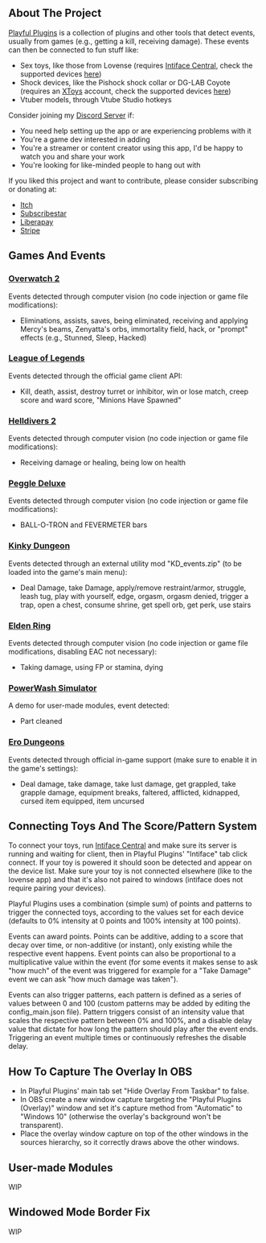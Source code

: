 ## About The Project

[Playful Plugins](https://furimanejo.itch.io/playful-plugins) is a collection of plugins and other tools that detect events, usually from games (e.g., getting a kill, receiving damage). These events can then be connected to fun stuff like:
* Sex toys, like those from Lovense (requires [Intiface Central](https://intiface.com/central/?ref=playfulplugins), check the supported devices [here](https://iostindex.com/?filter0ButtplugSupport=4?ref=playfulplugins))
* Shock devices, like the Pishock shock collar or DG-LAB Coyote (requires an [XToys](https://xtoys.app/) account, check the supported devices [here](https://iostindex.com/?filter0Availability=Available,DIY&filter1Connection=Digital&filter2XToysSupport=1&filter3Features=OutputsEstim))
* Vtuber models, through Vtube Studio hotkeys

Consider joining my [Discord Server](https://discord.gg/HswJa4tDMf) if:
* You need help setting up the app or are experiencing problems with it
* You're a game dev interested in adding
* You're a streamer or content creator using this app, I'd be happy to watch you and share your work
* You're looking for like-minded people to hang out with

If you liked this project and want to contribute, please consider subscribing or donating at:
* [Itch](https://furimanejo.itch.io/playful-plugins)
* [Subscribestar](https://subscribestar.adult/furimanejo)
* [Liberapay](https://liberapay.com/Furimanejo/)
* [Stripe](https://donate.stripe.com/7sI3eZcExdGrc5WeUU)

## Games And Events
### [Overwatch 2](https://store.steampowered.com/app/2357570)
Events detected through computer vision (no code injection or game file modifications): 
* Eliminations, assists, saves, being eliminated, receiving and applying Mercy's beams, Zenyatta's orbs, immortality field, hack, or "prompt" effects (e.g., Stunned, Sleep, Hacked)

### [League of Legends](https://www.leagueoflegends.com/)
Events detected through the official game client API: 
* Kill, death, assist, destroy turret or inhibitor, win or lose match, creep score and ward score, "Minions Have Spawned"

### [Helldivers 2](https://store.steampowered.com/app/553850)
Events detected through computer vision (no code injection or game file modifications): 
* Receiving damage or healing, being low on health

### [Peggle Deluxe](https://store.steampowered.com/app/3480)
Events detected through computer vision (no code injection or game file modifications): 
* BALL-O-TRON and FEVERMETER bars

### [Kinky Dungeon](https://ada18980.itch.io/kinky-dungeon)
Events detected through an external utility mod "KD_events.zip" (to be loaded into the game's main menu): 
* Deal Damage, take Damage, apply/remove restraint/armor, struggle, leash tug, play with yourself, edge, orgasm, orgasm denied, trigger a trap, open a chest, consume shrine, get spell orb, get perk, use stairs

### [Elden Ring](https://store.steampowered.com/app/1245620)
Events detected through computer vision (no code injection or game file modifications, disabling EAC not necessary): 
* Taking damage, using FP or stamina, dying

### [PowerWash Simulator](https://store.steampowered.com/app/1290000)
A demo for user-made modules, event detected: 
* Part cleaned

### [Ero Dungeons](https://erodungeons.itch.io/ero-dungeons)
Events detected through official in-game support (make sure to enable it in the game's settings): 
* Deal damage, take damage, take lust damage, get grappled, take grapple damage, equipment breaks, faltered, afflicted, kidnapped, cursed item equipped, item uncursed

## Connecting Toys And The Score/Pattern System
To connect your toys, run [Intiface Central](https://intiface.com/central/?ref=playfulplugins) and make sure its server is running and waiting for client, then in Playful Plugins' "Intiface" tab click connect. If your toy is powered it should soon be detected and appear on the device list. Make sure your toy is not connected elsewhere (like to the lovense app) and that it's also not paired to windows (intiface does not require pairing your devices).

Playful Plugins uses a combination (simple sum) of points and patterns to trigger the connected toys, according to the values set for each device (defaults to 0% intensity at 0 points and 100% intensity at 100 points).

Events can award points. Points can be additive, adding to a score that decay over time, or non-additive (or instant), only existing while the respective event happens. Event points can also be proportional to a multiplicative value within the event (for some events it makes sense to ask "how much" of the event was triggered for example for a "Take Damage" event we can ask "how much damage was taken").

Events can also trigger patterns, each pattern is defined as a series of values between 0 and 100 (custom patterns may be added by editing the config_main.json file). Pattern triggers consist of an intensity value that scales the respective pattern between 0% and 100%, and a disable delay value that dictate for how long the pattern should play after the event ends. Triggering an event multiple times or continuously refreshes the disable delay.

## How To Capture The Overlay In OBS
* In Playful Plugins' main tab set "Hide Overlay From Taskbar" to false.
* In OBS create a new window capture targeting the "Playful Plugins (Overlay)" window and set it's capture method from "Automatic" to "Windows 10" (otherwise the overlay's background won't be transparent). 
* Place the overlay window capture on top of the other windows in the sources hierarchy, so it correctly draws above the other windows.

## User-made Modules
WIP
## Windowed Mode Border Fix
WIP

